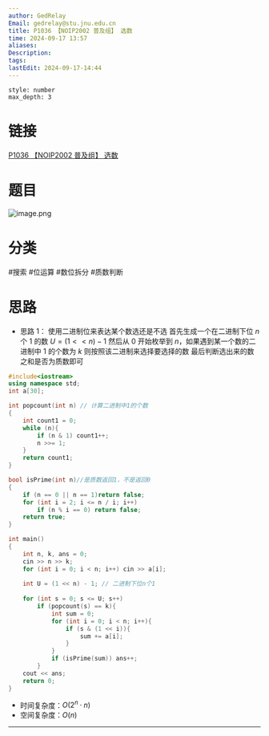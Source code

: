 ```yaml
---
author: GedRelay
Email: gedrelay@stu.jnu.edu.cn
title: P1036 【NOIP2002 普及组】 选数
time: 2024-09-17 13:57
aliases: 
Description: 
tags: 
lastEdit: 2024-09-17-14:44
---
```


```toc
style: number
max_depth: 3
```

# 链接
[P1036 【NOIP2002 普及组】 选数](https://www.luogu.com.cn/problem/P1036) 

# 题目
![image.png](https://ged-pic-bed.oss-cn-guangzhou.aliyuncs.com/img/202409171357341.png)


# 分类
#搜索 #位运算 #数位拆分 #质数判断 

# 思路
- 思路 1：
使用二进制位来表达某个数选还是不选
首先生成一个在二进制下位 ${n }$ 个 ${1 }$ 的数 ${U=\left( 1< <n \right) -1 }$ 
然后从 ${0 }$ 开始枚举到 ${n }$，如果遇到某一个数的二进制中 ${1 }$ 的个数为 ${k }$ 则按照该二进制来选择要选择的数
最后判断选出来的数之和是否为质数即可


```cpp
#include<iostream>
using namespace std;
int a[30];

int popcount(int n) // 计算二进制中1的个数
{
	int count1 = 0;
	while (n){
		if (n & 1) count1++;
		n >>= 1;
	}
	return count1;
}

bool isPrime(int n)//是质数返回1，不是返回0
{
	if (n == 0 || n == 1)return false;
	for (int i = 2; i <= n / i; i++)
		if (n % i == 0) return false;
	return true;
}

int main()
{
	int n, k, ans = 0;
	cin >> n >> k;
	for (int i = 0; i < n; i++) cin >> a[i];
	
	int U = (1 << n) - 1; // 二进制下位n个1
	
	for (int s = 0; s <= U; s++)
		if (popcount(s) == k){
			int sum = 0;
			for (int i = 0; i < n; i++){
			    if (s & (1 << i)){
			        sum += a[i];
			    }
			}
			if (isPrime(sum)) ans++;
		}
	cout << ans;
	return 0;
}
```


- 时间复杂度：${O\left( 2^{n} \cdot n \right)  }$ 
- 空间复杂度：${O\left( n \right)  }$ 


---

